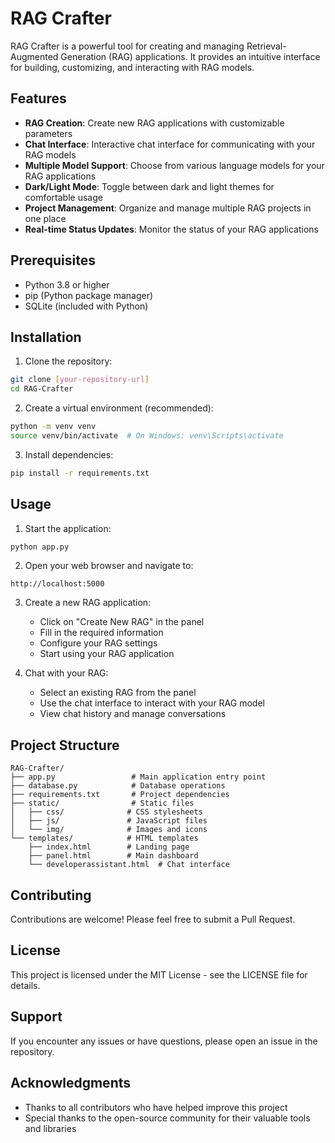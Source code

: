# RAG Crafter

RAG Crafter is a powerful tool for creating and managing Retrieval-Augmented Generation (RAG) applications. It provides an intuitive interface for building, customizing, and interacting with RAG models.

## Features

- **RAG Creation**: Create new RAG applications with customizable parameters
- **Chat Interface**: Interactive chat interface for communicating with your RAG models
- **Multiple Model Support**: Choose from various language models for your RAG applications
- **Dark/Light Mode**: Toggle between dark and light themes for comfortable usage
- **Project Management**: Organize and manage multiple RAG projects in one place
- **Real-time Status Updates**: Monitor the status of your RAG applications

## Prerequisites

- Python 3.8 or higher
- pip (Python package manager)
- SQLite (included with Python)

## Installation

1. Clone the repository:
```bash
git clone [your-repository-url]
cd RAG-Crafter
```

2. Create a virtual environment (recommended):
```bash
python -m venv venv
source venv/bin/activate  # On Windows: venv\Scripts\activate
```

3. Install dependencies:
```bash
pip install -r requirements.txt
```

## Usage

1. Start the application:
```bash
python app.py
```

2. Open your web browser and navigate to:
```
http://localhost:5000
```

3. Create a new RAG application:
   - Click on "Create New RAG" in the panel
   - Fill in the required information
   - Configure your RAG settings
   - Start using your RAG application

4. Chat with your RAG:
   - Select an existing RAG from the panel
   - Use the chat interface to interact with your RAG model
   - View chat history and manage conversations

## Project Structure

```
RAG-Crafter/
├── app.py                 # Main application entry point
├── database.py            # Database operations
├── requirements.txt       # Project dependencies
├── static/                # Static files
│   ├── css/              # CSS stylesheets
│   ├── js/               # JavaScript files
│   └── img/              # Images and icons
└── templates/            # HTML templates
    ├── index.html        # Landing page
    ├── panel.html        # Main dashboard
    └── developerassistant.html  # Chat interface
```

## Contributing

Contributions are welcome! Please feel free to submit a Pull Request.

## License

This project is licensed under the MIT License - see the LICENSE file for details.

## Support

If you encounter any issues or have questions, please open an issue in the repository.

## Acknowledgments

- Thanks to all contributors who have helped improve this project
- Special thanks to the open-source community for their valuable tools and libraries
